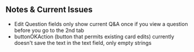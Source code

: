 ## Notes & Current Issues

- Edit Question fields only show current Q&A once if you view a question before you go to the 2nd tab
- buttonOKAction (button that permits existing card edits) currently doesn't save the text in the text field, only empty strings
